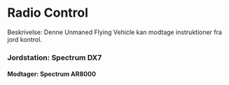 # Radio Control

Beskrivelse: Denne Unmaned Flying Vehicle kan modtage instruktioner fra jord kontrol.

### Jordstation: Spectrum DX7
#### Modtager: Spectrum AR8000
